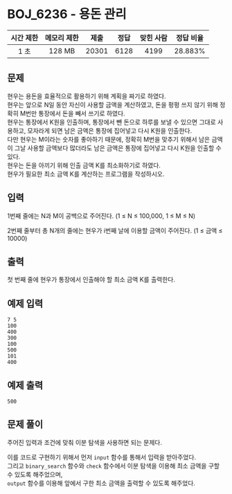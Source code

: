 # BOJ_6236 - 용돈 관리

| 시간 제한 | 메모리 제한 | 제출  | 정답 | 맞힌 사람 | 정답 비율 |
| :-------: | :---------: | :---: | :--: | :-------: | :-------: |
|   1 초    |   128 MB    | 20301 | 6128 |   4199    |  28.883%  |

## 문제

현우는 용돈을 효율적으로 활용하기 위해 계획을 짜기로 하였다.  
현우는 앞으로 N일 동안 자신이 사용할 금액을 계산하였고, 돈을 펑펑 쓰지 않기 위해 정확히 M번만 통장에서 돈을 빼서 쓰기로 하였다.  
현우는 통장에서 K원을 인출하며, 통장에서 뺀 돈으로 하루를 보낼 수 있으면 그대로 사용하고, 모자라게 되면 남은 금액은 통장에 집어넣고 다시 K원을 인출한다.  
다만 현우는 M이라는 숫자를 좋아하기 때문에, 정확히 M번을 맞추기 위해서 남은 금액이 그날 사용할 금액보다 많더라도 남은 금액은 통장에 집어넣고 다시 K원을 인출할 수 있다.  
현우는 돈을 아끼기 위해 인출 금액 K를 최소화하기로 하였다.  
현우가 필요한 최소 금액 K를 계산하는 프로그램을 작성하시오.

## 입력

1번째 줄에는 N과 M이 공백으로 주어진다. (1 ≤ N ≤ 100,000, 1 ≤ M ≤ N)

2번째 줄부터 총 N개의 줄에는 현우가 i번째 날에 이용할 금액이 주어진다. (1 ≤ 금액 ≤ 10000)

## 출력

첫 번째 줄에 현우가 통장에서 인출해야 할 최소 금액 K를 출력한다.

## 예제 입력

```
7 5
100
400
300
100
500
101
400
```

## 예제 출력

```
500
```

## 문제 풀이

주어진 입력과 조건에 맞춰 이분 탐색을 사용하면 되는 문제다.

이를 코드로 구현하기 위해서 먼저 `input` 함수를 통해서 입력을 받아주었다.  
그리고 `binary_search` 함수와 `check` 함수에서 이분 탐색을 이용해 최소 금액을 구할 수 있도록 해주었으며,  
`output` 함수를 이용해 앞에서 구한 최소 금액을 출력할 수 있도록 해주었다.
